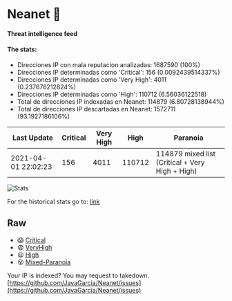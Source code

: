 # Neanet :hocho:
#### Threat intelligence feed
#### The stats:

- Direcciones IP con mala reputacion analizadas: 1687590 (100%)
- Direcciones IP determinadas como 'Critical':  156 (0.0092439514337%)
- Direcciones IP determinadas como 'Very High':  4011 (0.237676212824%)
- Direcciones IP determinadas como 'High':  110712 (6.56036122518)
- Total de direcciones IP indexadas en Neanet:  114879 (6.80728138944%)
- Total de direcciones IP descartadas en Neanet:  1572711 (93.1927186106%)

| Last Update | Critical | Very High | High | Paranoia |
| --- | --- | --- | --- | --- |
| 2021-04-01 22:02:23 | 156 | 4011 | 110712 | 114879 mixed list (Critical + Very High + High)|

![Stats](https://docs.google.com/spreadsheets/d/e/2PACX-1vSnaNMIXVabIpDJjufMlzH7poXnshF3mgd8Is1g9ytUEzVsP5my4Trn8f-xkoLLQ38xpL3HtmUexLo6/pubchart?oid=501124687&format=image)

For the historical stats go to: [link](/stats.csv)
## Raw
- :scream: [Critical](https://raw.githubusercontent.com/JavaGarcia/Neanet/master/blacklists/neanet_critical.txt)
- :fearful: [VeryHigh](https://raw.githubusercontent.com/JavaGarcia/Neanet/master/blacklists/neanet_veryHigh.txtt)
- :frowning: [High](https://raw.githubusercontent.com/JavaGarcia/Neanet/master/blacklists/neanet_high.txt)
- :dizzy_face: [Mixed-Paranoia](https://raw.githubusercontent.com/JavaGarcia/Neanet/master/blacklists/neanet_all.txt)


Your IP is indexed? You may request to takedown. [https://github.com/JavaGarcia/Neanet/issues](https://github.com/JavaGarcia/Neanet/issues)





































































































































































































































































































































































































































































































































































































































































































































































































































































































































































































































































































































































































































































































































































































































































































































































































































































































































































































































































































































































































































































































































































































































































































































































































































































































































































































































































































































































































































































































































































































































































































































































































































































































































































































































































































































































































































































































































































































































































































































































































































































































































































































































































































































































































































































































































































































































































































































































































































































































































































































































































































































































































































































































































































































































































































